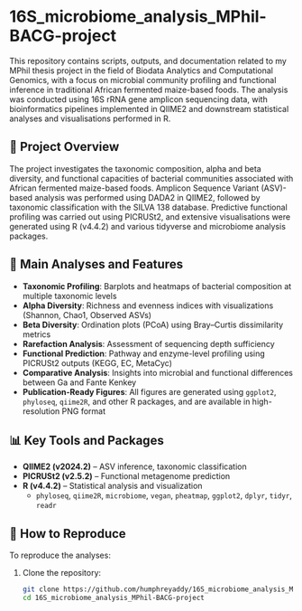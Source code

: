 # 16S_microbiome_analysis_MPhil-BACG-project


This repository contains scripts, outputs, and documentation related to my MPhil thesis project in the field of Biodata Analytics and Computational Genomics, with a focus on microbial community profiling and functional inference in traditional African fermented maize-based foods. The analysis was conducted using 16S rRNA gene amplicon sequencing data, with bioinformatics pipelines implemented in QIIME2 and downstream statistical analyses and visualisations performed in R.

## 📘 Project Overview

The project investigates the taxonomic composition, alpha and beta diversity, and functional capacities of bacterial communities associated with African fermented maize-based foods. Amplicon Sequence Variant (ASV)-based analysis was performed using DADA2 in QIIME2, followed by taxonomic classification with the SILVA 138 database. Predictive functional profiling was carried out using PICRUSt2, and extensive visualisations were generated using R (v4.4.2) and various tidyverse and microbiome analysis packages.

## 🧪 Main Analyses and Features

- **Taxonomic Profiling**: Barplots and heatmaps of bacterial composition at multiple taxonomic levels
- **Alpha Diversity**: Richness and evenness indices with visualizations (Shannon, Chao1, Observed ASVs)
- **Beta Diversity**: Ordination plots (PCoA) using Bray–Curtis dissimilarity metrics
- **Rarefaction Analysis**: Assessment of sequencing depth sufficiency
- **Functional Prediction**: Pathway and enzyme-level profiling using PICRUSt2 outputs (KEGG, EC, MetaCyc)
- **Comparative Analysis**: Insights into microbial and functional differences between Ga and Fante Kenkey
- **Publication-Ready Figures**: All figures are generated using `ggplot2`, `phyloseq`, `qiime2R`, and other R packages, and are available in high-resolution PNG format



## 📊 Key Tools and Packages

- **QIIME2 (v2024.2)** – ASV inference, taxonomic classification
- **PICRUSt2 (v2.5.2)** – Functional metagenome prediction
- **R (v4.4.2)** – Statistical analysis and visualization
    - `phyloseq`, `qiime2R`, `microbiome`, `vegan`, `pheatmap`, `ggplot2`, `dplyr`, `tidyr`, `readr`

## 📌 How to Reproduce

To reproduce the analyses:

1. Clone the repository:
   ```bash
   git clone https://github.com/humphreyaddy/16S_microbiome_analysis_MPhil-BACG-project.git
   cd 16S_microbiome_analysis_MPhil-BACG-project

